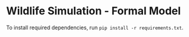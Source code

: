 # Wildlife Simulation - Formal Model

To install required dependencies, run `pip install -r requirements.txt`.